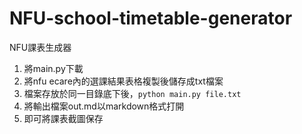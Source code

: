 # NFU-school-timetable-generator
NFU課表生成器

1. 將main.py下載
2. 將nfu ecare內的選課結果表格複製後儲存成txt檔案
3. 檔案存放於同一目錄底下後，`python main.py file.txt`
4. 將輸出檔案out.md以markdown格式打開
5. 即可將課表截圖保存
